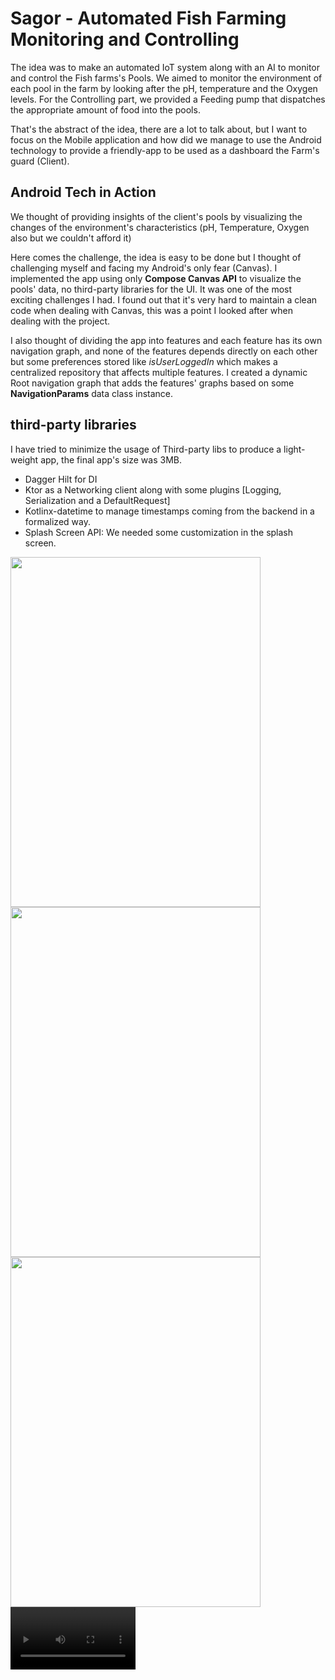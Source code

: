 # Sagor - Automated Fish Farming Monitoring and Controlling
The idea was to make an automated IoT system along with an AI to monitor and control the Fish farms's Pools. We aimed to monitor the environment of each pool in the farm by looking after the pH, temperature and the Oxygen levels. For the Controlling part, we provided a Feeding pump that dispatches the appropriate amount of food into the pools.

That's the abstract of the idea, there are a lot to talk about, but I want to focus on the Mobile application and how did we manage to use the Android technology to provide a friendly-app to be used as a dashboard the Farm's guard (Client).

## Android Tech in Action
We thought of providing insights of the client's pools by visualizing the changes of the environment's characteristics (pH, Temperature, Oxygen also but we couldn't afford it)

Here comes the challenge, the idea is easy to be done but I thought of challenging myself and facing my Android's only fear (Canvas).
I implemented the app using only **Compose Canvas API** to visualize the pools' data, no third-party libraries for the UI. It was one of the most exciting challenges I had.
I found out that it's very hard to maintain a clean code when dealing with Canvas, this was a point I looked after when dealing with the project.

I also thought of dividing the app into features and each feature has its own navigation graph, and none of the features depends directly on each other but some preferences stored like *isUserLoggedIn* which makes a centralized repository that affects multiple features.
I created a dynamic Root navigation graph that adds the features' graphs based on some **NavigationParams** data class instance.

## third-party libraries
I have tried to minimize the usage of Third-party libs to produce a light-weight app, the final app's size was 3MB.
- Dagger Hilt for DI
- Ktor as a Networking client along with some plugins [Logging, Serialization and a DefaultRequest]
- Kotlinx-datetime to manage timestamps coming from the backend in a formalized way.
- Splash Screen API: We needed some customization in the splash screen.



<span>
  <img src="https://github.com/muhammed9865/Sagor/assets/84887514/7d038562-a94f-4491-84db-cdc6e771fab0" width=400 height=560/>
  <img src="https://github.com/muhammed9865/Sagor/assets/84887514/cdd742a1-d86e-444c-9c58-a7da35c6ac55" width=400 height=560/>
  <img src="https://github.com/muhammed9865/Sagor/assets/84887514/6aba1776-908a-4ba5-9441-9e1b1d5d1467" width=400 height=560/>
  <video src="https://github.com/muhammed9865/Sagor/assets/84887514/aa00308c-b3e8-4569-bf61-58d2fe78b47e" width="200" height="100" controls />
</span>
